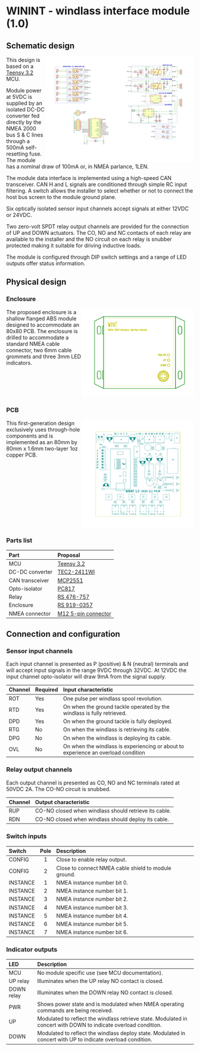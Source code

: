 # WININT - windlass interface module (1.0)

## Schematic design

<a href="schematic.pdf">
<img align="right" width="400" src="schematic.svg">
</a>

This design is based on a
[Teensy 3.2](https://www.pjrc.com/store/teensy32.html)
MCU.

Module power at 5VDC is supplied by an isolated DC-DC converter fed
directly by the NMEA 2000 bus S & C lines through a 500mA self-resetting
fuse.
The module has a nominal draw of 100mA or, in NMEA parlance, 1LEN.

The module data interface is implemented using a high-speed CAN
transceiver.
CAN H and L signals are conditioned through simple RC input
filtering.
A switch allows the installer to select whether or not to connect
the host bus screen to the module ground plane.

Six optically isolated sensor input channels accept signals
at either 12VDC or 24VDC.

Two zero-volt SPDT relay output channels are provided for the
connection of UP and DOWN actuators.
The CO, NO and NC contacts of each relay are available to the
installer and the NO circuit on each relay is snubber protected making
it suitable for driving inductive loads.

The module is configured through DIP switch settings and a range of LED
outputs offer status information.

## Physical design

### Enclosure

<img align="right" width="300" src="enclosure.png">

The proposed enclosure is a shallow flanged ABS module designed to
accommodate an 80x80 PCB.
The enclosure is drilled to accommodate a standard NMEA cable connector,
two 6mm cable grommets and three 3mm LED indicators.
<br clear="both"/>

### PCB

<a href="pcb.pdf">
<img align="right" width="300" src="pcb.png">
</a>

This first-generation design exclusively uses through-hole components
and is implemented as an 80mm by 80mm x 1.6mm two-layer 1oz copper PCB.
<br clear="right"/>
### Parts list

| Part | Proposal |
|:-----|:---------|
| MCU  | [Teensy 3.2](https://www.pjrc.com/store/teensy32.html) |
| DC-DC converter | [TEC2-2411WI](https://www.tracopower.com/products/tec2wi.pdf) |
| CAN transceiver | [MCP2551](https://docs.rs-online.com/f763/0900766b8140ba57.pdf) |
| Opto-isolator   | [PC817](http://www.soselectronic.cz/a_info/resource/d/pc817.pdf) |
| Relay           | [RS 476-757](https://docs.rs-online.com/df01/0900766b8158318b.pdf) |
| Enclosure       | [RS 919-0357](https://docs.rs-online.com/960c/0900766b814af9a1.pdf) |
| NMEA connector  | [M12 5-pin connector](https://docs.rs-online.com/e3ad/0900766b8152901f.pdf) |


## Connection and configuration

### Sensor input channels

Each input channel is presented as P (positive) & N (neutral) terminals
and will accept input signals in the range 9VDC through 32VDC.
At 12VDC the input channel opto-isolator will draw 9mA from the signal
supply.

| Channel | Required | Input characteristic |
|:--------|:---------|:---------------------|
| ROT     | Yes      | One pulse per windlass spool revolution. |
| RTD     | Yes      | On when the ground tackle operated by the windlass is fully retrieved. |
| DPD     | Yes      | On when the ground tackle is fully deployed. |
| RTG     | No       | On when the windlass is retrieving its cable. |
| DPG     | No       | On when the windlass is deploying its cable. |
| OVL     | No       | On when the windlass is experiencing or about to experience an overload condition |

### Relay output channels

Each output channel is presented as CO, NO and NC terminals rated at
50VDC 2A.
The CO-NO circuit is snubbed.

| Channel | Output characteristic |
|:--------|:----------------------|
| RUP     | CO-NO closed when windlass should retrieve its cable. |
| RDN     | CO-NO closed when windlass should deploy its cable. |

### Switch inputs

| Switch   | Pole | Description |
|:---------|:----:|:------------|
| CONFIG   | 1    | Close to enable relay output. |
| CONFIG   | 2    | Close to connect NMEA cable shield to module ground. |
| INSTANCE | 1    | NMEA instance number bit 0. |
| INSTANCE | 2    | NMEA instance number bit 1. |
| INSTANCE | 3    | NMEA instance number bit 2. |
| INSTANCE | 4    | NMEA instance number bit 3. |
| INSTANCE | 5    | NMEA instance number bit 4. |
| INSTANCE | 6    | NMEA instance number bit 5. |
| INSTANCE | 7    | NMEA instance number bit 6. |

### Indicator outputs

| LED        | Description | 
|:-----------|:------------|
| MCU        | No module specific use (see MCU documentation). |
| UP relay   | Illuminates when the UP relay NO contact is closed. |
| DOWN relay | Illuminates when the DOWN relay NO contact is closed. |
| PWR        | Shows power state and is modulated when NMEA operating commands are being received. | 
| UP         | Modulated to reflect the windlass retrieve state. Modulated in concert with DOWN to indicate overload condition. |
| DOWN       | Modulated to reflect the windlass deploy state. Modulated in concert with UP to indicate overload condition. | 

